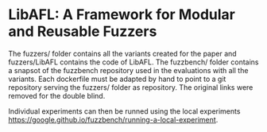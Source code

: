 # LibAFL: A Framework for Modular and Reusable Fuzzers

The fuzzers/ folder contains all the variants created for the paper and fuzzers/LibAFL contains the code of LibAFL.
The fuzzbench/ folder contains a snapsot of the fuzzbench repository used in the evaluations with all the variants. Each dockerfile must be adapted by hand to point to a git repository serving the fuzzers/ folder as repository. The original links were removed for the double blind.

Individual experiments can then be runned using the local experiments https://google.github.io/fuzzbench/running-a-local-experiment.
